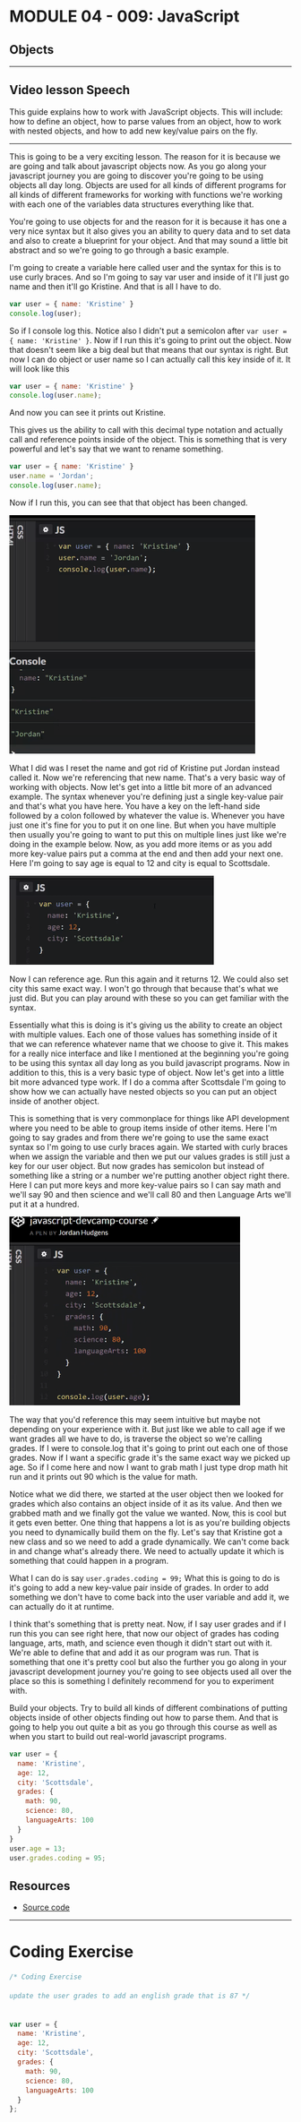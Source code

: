 # MODULE 04 - 009: JavaScript

## Objects

---

## Video lesson Speech

This guide explains how to work with JavaScript objects. This will 
include: how to define an object, how to parse values from an object, 
how to work with nested objects, and how to add new key/value pairs on 
the fly.

****

This is going to be a very exciting lesson. The reason for it is because we are going and talk about javascript objects now. As you go along your javascript journey you are going to discover you're going to be using objects all day long. Objects are used for all kinds of different programs for all kinds of different frameworks for working with functions we're working with each one of the variables data structures everything like that. 

You're going to use objects for and the reason for it is because it has one a very nice syntax but it also gives you an ability to query data and to set data and also to create a blueprint for your object. And that may sound a little bit abstract and so we're going to go through a basic example. 

I'm going to create a variable here called user and the syntax for this is to use curly braces. And so I'm going to say var user and inside of it I'll just go name and then it'll go Kristine. And that is all I have to do.

```javascript
var user = { name: 'Kristine' }
console.log(user);
```

So if I console log this. Notice also I didn't put a semicolon after `var user = { name: 'Kristine' }`. Now if I run this it's going to print out the object. Now that doesn't seem like a big deal but that means that our syntax is right. But now I can do object or user name so I can actually call this key inside of it. It will look like this

```javascript
var user = { name: 'Kristine' }
console.log(user.name);
```

And now you can see it prints out Kristine.

This gives us the ability to call with this decimal type notation and actually call and reference points inside of the object. This is something that is very powerful and let's say that we want to rename something. 

```javascript
var user = { name: 'Kristine' }
user.name = 'Jordan';
console.log(user.name);
```

Now if I run this, you can see that that object has been changed.

![large](./04-009_IMG1.png)

What I did was I reset the name and got rid of Kristine put Jordan instead called it. Now we're referencing that new name. That's a very basic way of working with objects. Now let's get into a little bit more of an advanced example. The syntax whenever you're defining just a single key-value pair and that's what you have here. You have a key on the left-hand side followed by a colon followed by whatever the value is. Whenever you have just one it's fine for you to put it on one line. But when you have multiple then usually you're going to want to put this on multiple lines just like we're doing in the example below. Now, as you add more items or as you add more key-value pairs put a comma at the end and then add your next one. Here I'm going to say age is equal to 12 and city is equal to Scottsdale. 

![large](./04-009_IMG2.png)

Now I can reference age. Run this again and it returns 12. We could also set city this same exact way. I won't go through that because that's what we just did. But you can play around with these so you can get familiar with the syntax.

Essentially what this is doing is it's giving us the ability to create an object with multiple values. Each one of those values has something inside of it that we can reference whatever name that we choose to give it. This makes for a really nice interface and like I mentioned at the beginning you're going to be using this syntax all day long as you build javascript programs. Now in addition to this, this is a very basic type of object. Now let's get into a little bit more advanced type work. If I do a comma after Scottsdale I'm going to show how we can actually have nested objects so you can put an object inside of another object.

This is something that is very commonplace for things like API development where you need to be able to group items inside of other items. Here I'm going to say grades and from there we're going to use the same exact syntax so I'm going to use curly braces again. We started with curly braces when we assign the variable and then we put our values grades is still just a key for our user object. But now grades has semicolon but instead of something like a string or a number we're putting another object right there. Here I can put more keys and more key-value pairs so I can say math and we'll say 90 and then science and we'll call 80 and then Language Arts we'll put it at a hundred. 

![large](./04-009_IMG3.png)

The way that you'd reference this may seem intuitive but maybe not depending on your experience with it. But just like we able to call age if we want grades all we have to do, is traverse the object so we're calling grades. If I were to console.log that it's going to print out each one of those grades. Now if I want a specific grade it's the same exact way we picked up age. So if I come here and now I want to grab math I just type drop math hit run and it prints out 90 which is the value for math. 

Notice what we did there, we started at the user object then we looked for grades which also contains an object inside of it as its value. And then we grabbed math and we finally got the value we wanted. Now, this is cool but it gets even better. One thing that happens a lot is as you're building objects you need to dynamically build them on the fly. Let's say that Kristine got a new class and so we need to add a grade dynamically. We can't come back in and change what's already there. We need to actually update it which is something that could happen in a program. 

What I can do is say `user.grades.coding = 99;` What this is going to do is it's going to add a new key-value pair inside of grades. In order to add something we don't have to come back into the user variable and add it, we can actually do it at runtime.

I think that's something that is pretty neat. Now, if I say user grades and if I run this you can see right here, that now our object of grades has coding language, arts, math, and science even though it didn't start out with it. We're able to define that and add it as our program was run. That is something that one it's pretty cool but also the further you go along in your javascript development journey you're going to see objects used all over the place so this is something I definitely recommend for you to experiment with. 

Build your objects. Try to build all kinds of different combinations of putting objects inside of other objects finding out how to parse them. And that is going to help you out quite a bit as you go through this course as well as when you start to build out real-world javascript programs.

```javascript
var user = {
  name: 'Kristine',
  age: 12,
  city: 'Scottsdale',
  grades: {
    math: 90,
    science: 80,
    languageArts: 100
  }
}
user.age = 13;
user.grades.coding = 95;
```

## Resources

- [Source code](https://github.com/rails-camp/javascript-programming/blob/master/section_b_10_objects.js)



****

# Coding Exercise

```js
/* Coding Exercise

update the user grades to add an english grade that is 87 */


var user = {
  name: 'Kristine',
  age: 12,
  city: 'Scottsdale',
  grades: {
    math: 90,
    science: 80,
    languageArts: 100
  }
};


```
